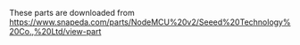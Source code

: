 These parts are downloaded from https://www.snapeda.com/parts/NodeMCU%20v2/Seeed%20Technology%20Co.,%20Ltd/view-part
